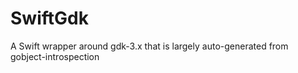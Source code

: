 # SwiftGdk
A Swift wrapper around gdk-3.x that is largely auto-generated from gobject-introspection
